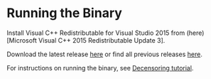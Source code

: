 # Running the Binary

Install Visual C++ Redistributable for Visual Studio 2015 from (here)[Microsoft Visual C++ 2015 Redistributable Update 3].

Download the latest release [here](https://github.com/deeppomf/DeepCreamPy/releases/latest) or find all previous releases [here](https://github.com/deeppomf/DeepCreamPy/releases).

For instructions on running the binary, see [Decensoring tutorial](USAGE.md).
